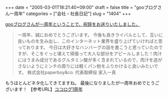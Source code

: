+++
date = "2005-03-01T18:21:40+09:00"
draft = false
title = "gooブログさん一周年"
categories = ["会社・社長日記"]
slug = "1404"
+++

<a href="http://blog.goo.ne.jp/info/expo2005/theme/index_yell.html" target="_blank">gooブログさんが一周年ということで、祝辞をお送りいたしました。</a>
<blockquote>一周年、誠におめでとうございます。
今後も良きライバルとして、互いに良いものを生み出し、このインターネット業界を盛り上げていければと思っております。
今日は大好きなハンバーグの話を書こうと思っていたのですが、そこをぐっと堪えて頑張って大人な部分をアピールしました！肉汁にはうまみ成分であるグルタミン酸が多く含まれているので、肉汁を逃がさないようにミンチの周りには軽くパン粉をふりかけると良いみたいです。
株式会社paperboy&co. 代表取締役 家入一真</blockquote>
もうほとんどネタ化してきてますね。
最後になりましたが一周年おめでとうございます！
【参考URL】<a href="http://ieiriblog.jugem.jp/?eid=189">ココログ1周年</a>

